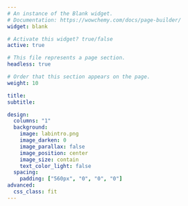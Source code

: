 ```yaml
---
# An instance of the Blank widget.
# Documentation: https://wowchemy.com/docs/page-builder/
widget: blank

# Activate this widget? true/false
active: true

# This file represents a page section.
headless: true

# Order that this section appears on the page.
weight: 10

title:
subtitle:

design:
  columns: "1"
  background:
    image: labintro.png
    image_darken: 0
    image_parallax: false
    image_position: center
    image_size: contain
    text_color_light: false
  spacing:
    padding: ["560px", "0", "0", "0"]
advanced:
  css_class: fit 
---
```

